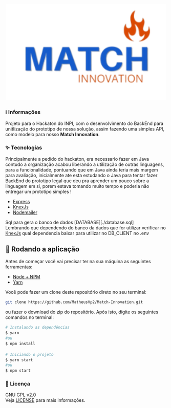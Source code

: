 <div align="center">
  <img src="./svg/match-logo.svg" alt="estique.se"/>
</div>

### :information_source: Informações
Projeto para o Hackaton do INPI, com o desenvolvimento do BackEnd para unitlização do prototipo de nossa solução, assim fazendo uma simples API, como modelo para nosso <b>Match Innovation</b>.

### ✨ Tecnologias
Principalmente a pedido do hackaton, era necessario fazer em Java contudo a organização acabou liberando a utilização de outras linguagens, para a funcionalidade, pontuando que em Java ainda teria mais margem para avaliação, inicialmente ate esta estudando o Java para tentar fazer BackEnd do prototipo legal que deu pra aprender um pouco sobre a linguagem em si, porem estava tomando muito tempo e poderia não entregar um prototipo simples !

- [Express](https://expressjs.com/pt-br/)
- [KnexJs](http://knexjs.org/)
- [Nodemailer](https://nodemailer.com/about/)

Sql para gera o banco de dados [DATABASE][./database.sql] <br>
Lembrando que dependendo do banco da dados que for utilizar verificar no [KnexJs](http://knexjs.org/) qual dependencia baixar para utilizar no DB_CLIENT no .env

## 🎲 Rodando a aplicação

Antes de começar você vai precisar ter na sua máquina as seguintes ferramentas:

* [Node + NPM](https://nodejs.org/)
* [Yarn](https://yarnpkg.com/)

Você pode fazer um clone deste repositório direto no seu terminal:

```sh
git clone https://github.com/MatheusVp2/Match-Innovation.git
```
ou fazer o download do zip do repositório.
Após isto, digite os seguintes comandos no terminal:

```sh
# Instalando as dependências
$ yarn
#ou
$ npm install

# Iniciando o projeto
$ yarn start
#ou
$ npm start
```


### 📝 Licença

GNU GPL v2.0 <br>
Veja [LICENSE](./LICENSE) para mais informações.